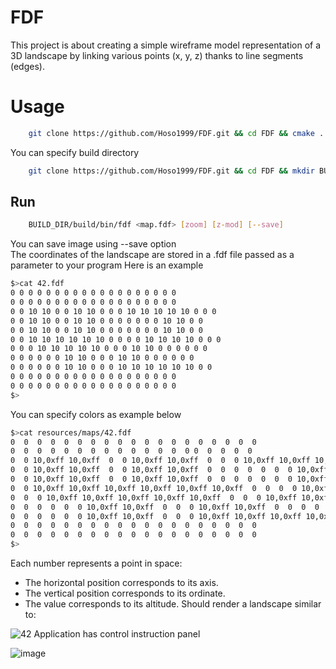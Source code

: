 # FDF
This project is about creating a simple wireframe model representation of a 3D landscape by linking various points (x, y, z) thanks to line segments (edges).
# Usage
```bash
    git clone https://github.com/Hoso1999/FDF.git && cd FDF && cmake . && make
```
You can specify build directory
```bash
    git clone https://github.com/Hoso1999/FDF.git && cd FDF && mkdir BUILD_DIR && cmake -B BUILD_DIR . && make -C BUILD_DIR
```
## Run
```bash
    BUILD_DIR/build/bin/fdf <map.fdf> [zoom] [z-mod] [--save]
```
You can save image using --save option<br />
The coordinates of the landscape are stored in a .fdf file passed as a parameter to
your program
Here is an example
```bash
$>cat 42.fdf
0 0 0 0 0 0 0 0 0 0 0 0 0 0 0 0 0 0 0
0 0 0 0 0 0 0 0 0 0 0 0 0 0 0 0 0 0 0
0 0 10 10 0 0 10 10 0 0 0 10 10 10 10 10 0 0 0
0 0 10 10 0 0 10 10 0 0 0 0 0 0 0 10 10 0 0
0 0 10 10 0 0 10 10 0 0 0 0 0 0 0 10 10 0 0
0 0 10 10 10 10 10 10 0 0 0 0 10 10 10 10 0 0 0
0 0 0 10 10 10 10 10 0 0 0 10 10 0 0 0 0 0 0
0 0 0 0 0 0 10 10 0 0 0 10 10 0 0 0 0 0 0
0 0 0 0 0 0 10 10 0 0 0 10 10 10 10 10 10 0 0
0 0 0 0 0 0 0 0 0 0 0 0 0 0 0 0 0 0 0
0 0 0 0 0 0 0 0 0 0 0 0 0 0 0 0 0 0 0
$>
```
You can specify colors as example below
```bash
$>cat resources/maps/42.fdf
0  0  0  0  0  0  0  0  0  0  0  0  0  0  0  0  0  0  0
0  0  0  0  0  0  0  0  0  0  0  0  0  0 0  0  0  0  0
0  0 10,0xff 10,0xff  0  0 10,0xff 10,0xff  0  0  0 10,0xff 10,0xff 10,0xff 10,0xff 10,0xff  0  0  0
0  0 10,0xff 10,0xff  0  0 10,0xff 10,0xff  0  0  0  0  0  0  0 10,0xff 10,0xff  0  0
0  0 10,0xff 10,0xff  0  0 10,0xff 10,0xff  0  0  0  0  0  0  0 10,0xff 10,0xff  0  0
0  0 10,0xff 10,0xff 10,0xff 10,0xff 10,0xff 10,0xff  0  0  0  0 10,0xff 10,0xff 10,0xff 10,0xff  0  0  0
0  0  0 10,0xff 10,0xff 10,0xff 10,0xff 10,0xff  0  0  0 10,0xff 10,0xff  0  0  0  0  0  0
0  0  0  0  0  0 10,0xff 10,0xff  0  0  0 10,0xff 10,0xff  0  0  0  0  0  0
0  0  0  0  0  0 10,0xff 10,0xff  0  0  0 10,0xff 10,0xff 10,0xff 10,0xff 10,0xff 10,0xff  0  0
0  0  0  0  0  0  0  0  0  0  0  0  0  0  0  0  0  0  0
0  0  0  0  0  0  0  0  0  0  0  0  0  0  0  0  0  0  0
$>
```
Each number represents a point in space:
- The horizontal position corresponds to its axis.
- The vertical position corresponds to its ordinate.
- The value corresponds to its altitude.
Should render a landscape similar to:

![42](https://user-images.githubusercontent.com/45395182/219730692-7f38b3ea-3c9d-4ce7-baf6-bb65d2bb65e4.jpeg)
Application has control instruction panel

![image](https://user-images.githubusercontent.com/45395182/219734968-08c300a3-c9ba-4972-8397-8d8ec519deca.png)



